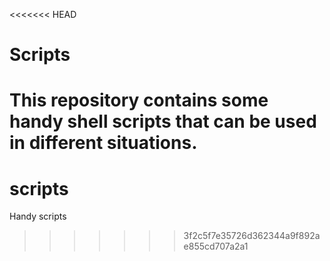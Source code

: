 <<<<<<< HEAD
# Scripts

This repository contains some handy shell scripts that can be used in different situations.
=======
# scripts
Handy scripts
>>>>>>> 3f2c5f7e35726d362344a9f892ae855cd707a2a1
